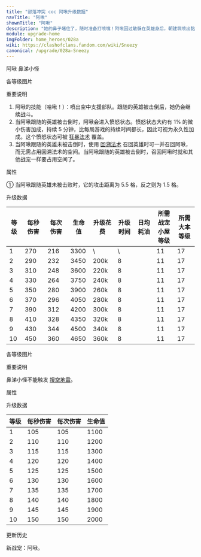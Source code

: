 ```yaml
---
title: "部落冲突 coc 阿啾升级数据"
navTitle: "阿啾"
shownTitle: "阿啾"
description: "她的鼻子堵住了，随时准备打喷嚏！阿啾因过敏躲在英雄身后，朝建筑喷出黏糊糊的鼻涕小怪。跟随的英雄被击倒后，她仍会继续战斗！"
module: upgrade-home
imgFolder: home_heroes/028a
wiki: https://clashofclans.fandom.com/wiki/Sneezy
canonical: /upgrade/028a-Sneezy
---
```


<SwitchTabs contentClass="cp-unit-items" :stickyTabs="true" :pageTabs="true">
    <SwitchTab tabId="cp-unit-item-0" :activeTab="true">阿啾</SwitchTab>
    <SwitchTab tabId="cp-unit-item-1">鼻涕小怪</SwitchTab>
</SwitchTabs>

<!-- ↓↓↓ 阿啾 ↓↓↓ -->
<SwitchTabGroup id="cp-unit-item-0" class="cp-unit-items">
<UnitInfo :folder="$frontmatter.imgFolder" imgSrc="Sneezy_info.png" imgAlt="阿啾"
    description="她的鼻子堵住了，随时准备打喷嚏！阿啾因过敏躲在英雄身后，朝建筑喷出黏糊糊的鼻涕小怪。跟随的英雄被击倒后，她仍会继续战斗！" />

<SmallTitle>各等级图片</SmallTitle>

<Panel>
    <UnitImgGroup :folder="$frontmatter.imgFolder">
        <UnitImg imgTitle="所有等级" imgSrc="Sneezy1.png" />
    </UnitImgGroup>
</Panel>

<SmallTitle>重要说明</SmallTitle>

1. 阿啾的技能（哈啾！）：喷出空中支援部队。跟随的英雄被击倒后，她仍会继续战斗。
2. 当阿啾跟随的英雄被击倒时，阿啾会进入愤怒状态。愤怒状态大约有 1% 的微小伤害加成，持续 5 分钟，比每局游戏的持续时间都长，因此可视为永久性加成。这个愤怒状态可被 [狂暴法术](/upgrade/0102-Rage-Spell) 覆盖。
3. 当阿啾跟随的英雄未被击倒时，使用 [回溯法术](/upgrade/0107-Recall-Spell) 召回英雄时可一并召回阿啾，而无需占用回溯法术的空间。当阿啾跟随的英雄被击倒时，召回阿啾时就和其他战宠一样要占用空间了。

<SmallTitle>属性</SmallTitle>

<UnitProperties>
    <UnitProperty pKey="攻击偏好" pValue="防御建筑" :isDefensePreferredTroop="true" />
    <UnitProperty pKey="伤害类型" pValue="单体伤害" />
    <UnitProperty pKey="攻击的目标" pValue="地面和空中目标" />
    <UnitProperty pKey="占据人口" pValue="20" />
    <UnitProperty pKey="移动速度" pValue="3 格/秒" />
    <UnitProperty pKey="攻击速度" pValue="0.8 秒/次" />
    <UnitProperty pKey="攻击距离" pValue="见说明<sup>①</sup>" />
    <UnitProperty pKey="每次召唤的鼻涕小怪数量" pValue="2" />
    <UnitProperty pKey="召唤频率" pValue="10 秒/次" />
    <UnitProperty pKey="所需战宠小屋等级" pValue="11" />
    <UnitProperty pKey="所需大本等级" pValue="17" />
</UnitProperties>

① 当阿啾跟随英雄未被击败时，它的攻击距离为 5.5 格，反之则为 1.5 格。

<SmallTitle>升级数据</SmallTitle>

<script setup>
const tableExtraInfo = [
    {
        "column": 4,
        "type": "cost",
        "gpClass": "research",
        "icon": "Dark_Elixir"
    },
    {
        "column": 5,
        "type": "time",
        "gpClass": "research"
    },
    {
        "column": 6,
        "type": "dailyCost",
        "icon": "Dark_Elixir"
    }
];
</script>

<UnitTable :tableExtraInfo="tableExtraInfo">

| 等级 | 每秒伤害 | 每次伤害 | 生命值| 升级花费| 升级时间| 日均耗油 |所需战宠<br>小屋等级|所需<br>大本等级|
| ---- |   ---   |   ---   |  ---  |  ----  |   ---  |   ---   |        ---       |      ---      |
|   1  |   270   |   216   |  3300 |     \  |    \   |         |         11       |      17       |
|   2  |   290   |   232   |  3450 |  200k  |    8   |         |         11       |      17       |
|   3  |   310   |   248   |  3600 |  220k  |    8   |         |         11       |      17       |
|   4  |   330   |   264   |  3750 |  240k  |    8   |         |         11       |      17       |
|   5  |   350   |   280   |  3900 |  260k  |    8   |         |         11       |      17       |
|   6  |   370   |   296   |  4050 |  280k  |    8   |         |         11       |      17       |
|   7  |   390   |   312   |  4200 |  300k  |    8   |         |         11       |      17       |
|   8  |   410   |   328   |  4350 |  320k  |    8   |         |         11       |      17       |
|   9  |   430   |   344   |  4500 |  340k  |    8   |         |         11       |      17       |
|  10  |   450   |   360   |  4650 |  360k  |    8   |         |         11       |      17       |
</UnitTable>
</SwitchTabGroup>

<!-- ↓↓↓ 鼻涕小怪 ↓↓↓ -->
<SwitchTabGroup id="cp-unit-item-1" class="cp-unit-items">
<UnitInfo :folder="$frontmatter.imgFolder" imgSrc="Booger_info.png" imgAlt="鼻涕小怪"
    description="邪恶的鼻涕小怪从阿啾的鼻孔中喷射而出！这些生命值较高的空中部队能吸收伤害并攻击建筑。离纸巾远点就行！" />

<SmallTitle>各等级图片</SmallTitle>

<Panel>
    <UnitImgGroup :folder="$frontmatter.imgFolder">
        <UnitImg imgTitle="所有等级" imgSrc="Booger1.png" />
    </UnitImgGroup>
</Panel>

<SmallTitle>重要说明</SmallTitle>

鼻涕小怪不能触发 [搜空地雷](/upgrade/0384-Seeking-Air-Mine)。

<SmallTitle>属性</SmallTitle>

<UnitProperties>
    <UnitProperty pKey="攻击偏好" pValue="无" />
    <UnitProperty pKey="伤害类型" pValue="单体伤害" />
    <UnitProperty pKey="攻击的目标" pValue="地面和空中目标" />
    <UnitProperty pKey="占据人口" pValue="4" />
    <UnitProperty pKey="移动速度" pValue="2 格/秒" />
    <UnitProperty pKey="攻击速度" pValue="1 秒/次" />
    <UnitProperty pKey="攻击距离" pValue="0.9 格" />
</UnitProperties>

<SmallTitle>升级数据</SmallTitle>

<UnitTable>

| 等级 | 每秒伤害 | 每次伤害 | 生命值|
| ---- |   ---   |   ---   |  ---  |
|   1  |   105   |   105   |  1100 |
|   2  |   110   |   110   |  1200 |
|   3  |   115   |   115   |  1300 |
|   4  |   120   |   120   |  1400 |
|   5  |   125   |   125   |  1500 |
|   6  |   130   |   130   |  1600 |
|   7  |   135   |   135   |  1700 |
|   8  |   140   |   140   |  1800 |
|   9  |   145   |   145   |  1900 |
|  10  |   150   |   150   |  2000 |
</UnitTable>
</SwitchTabGroup>

<!-- ↓↓↓ 公共部分 ↓↓↓ -->
<SmallTitle>更新历史</SmallTitle>

<Timeline>
    <TimelineItem date="2025/03/24">
        <TimelineRow>新战宠：阿啾。</TimelineRow>
    </TimelineItem>
    <TimelineItem :historyBottom="true" />
</Timeline>